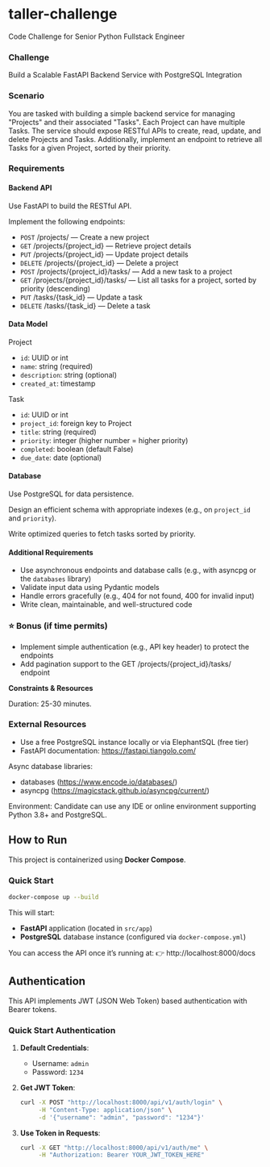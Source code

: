 # taller-challenge
Code Challenge for Senior Python Fullstack Engineer

### Challenge
Build a Scalable FastAPI Backend Service with PostgreSQL Integration

### Scenario
You are tasked with building a simple backend service for managing "Projects" and their associated "Tasks". Each Project can have multiple Tasks. The service should expose RESTful APIs to create, read, update, and delete Projects and Tasks. Additionally, implement an endpoint to retrieve all Tasks for a given Project, sorted by their priority.

### Requirements

#### Backend API

Use FastAPI to build the RESTful API.

Implement the following endpoints:

- `POST` /projects/ — Create a new project
- `GET` /projects/{project_id} — Retrieve project details
- `PUT` /projects/{project_id} — Update project details
- `DELETE` /projects/{project_id} — Delete a project
- `POST` /projects/{project_id}/tasks/ — Add a new task to a project
- `GET` /projects/{project_id}/tasks/ — List all tasks for a project, sorted by priority (descending)
- `PUT` /tasks/{task_id} — Update a task
- `DELETE` /tasks/{task_id} — Delete a task

#### Data Model

Project

- `id`: UUID or int
- `name`: string (required)
- `description`: string (optional)
- `created_at`: timestamp

Task

- `id`: UUID or int
- `project_id`: foreign key to Project
- `title`: string (required)
- `priority`: integer (higher number = higher priority)
- `completed`: boolean (default False)
- `due_date`: date (optional)

#### Database

Use PostgreSQL for data persistence.

Design an efficient schema with appropriate indexes (e.g., on `project_id` and `priority`).

Write optimized queries to fetch tasks sorted by priority.

#### Additional Requirements

- Use asynchronous endpoints and database calls (e.g., with asyncpg or the `databases` library)
- Validate input data using Pydantic models
- Handle errors gracefully (e.g., 404 for not found, 400 for invalid input)
- Write clean, maintainable, and well-structured code

### ⭐️ Bonus (if time permits)

- Implement simple authentication (e.g., API key header) to protect the endpoints
- Add pagination support to the GET /projects/{project_id}/tasks/ endpoint

**Constraints & Resources**

Duration: 25-30 minutes.

### External Resources

- Use a free PostgreSQL instance locally or via ElephantSQL (free tier)
- FastAPI documentation: https://fastapi.tiangolo.com/

Async database libraries:

- databases (https://www.encode.io/databases/)
- asyncpg (https://magicstack.github.io/asyncpg/current/)

Environment: Candidate can use any IDE or online environment supporting Python 3.8+ and PostgreSQL.

## How to Run

This project is containerized using **Docker Compose**.

### Quick Start
```bash
docker-compose up --build
```
This will start:
- **FastAPI** application (located in `src/app`)
- **PostgreSQL** database instance (configured via `docker-compose.yml`)

You can access the API once it’s running at:
👉 http://localhost:8000/docs

## Authentication

This API implements JWT (JSON Web Token) based authentication with Bearer tokens.

### Quick Start Authentication

1. **Default Credentials**:
   - Username: `admin`
   - Password: `1234`

2. **Get JWT Token**:
   ```bash
   curl -X POST "http://localhost:8000/api/v1/auth/login" \
        -H "Content-Type: application/json" \
        -d '{"username": "admin", "password": "1234"}'
   ```

3. **Use Token in Requests**:
   ```bash
   curl -X GET "http://localhost:8000/api/v1/auth/me" \
        -H "Authorization: Bearer YOUR_JWT_TOKEN_HERE"
   ```
